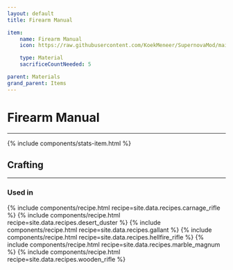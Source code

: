 ```yaml
---
layout: default
title: Firearm Manual

item:
    name: Firearm Manual
    icon: https://raw.githubusercontent.com/KoekMeneer/SupernovaMod/main/Content/Items/Materials/FirearmManual.png

    type: Material
    sacrificeCountNeeded: 5

parent: Materials
grand_parent: Items
---
```


# Firearm Manual
---
{% include components/stats-item.html %}

## Crafting
---
### Used in
{% include components/recipe.html recipe=site.data.recipes.carnage_rifle %}
{% include components/recipe.html recipe=site.data.recipes.desert_duster %}
{% include components/recipe.html recipe=site.data.recipes.gallant %}
{% include components/recipe.html recipe=site.data.recipes.hellfire_rifle %}
{% include components/recipe.html recipe=site.data.recipes.marble_magnum %}
{% include components/recipe.html recipe=site.data.recipes.wooden_rifle %}
